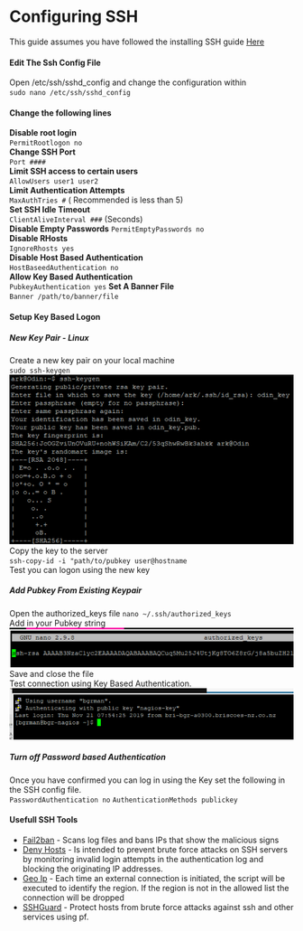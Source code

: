 # Configuring SSH
This guide assumes you have followed the installing SSH guide [Here](installing_ssh.md)  


#### Edit The Ssh Config File
Open /etc/ssh/sshd_config and change the configuration within  
`sudo nano /etc/ssh/sshd_config`

#### Change the following lines
**Disable root login**  
`PermitRootlogon no`  
**Change SSH Port**  
`Port ####`  
**Limit SSH access to certain users**  
`AllowUsers user1 user2`  
**Limit Authentication Attempts**  
`MaxAuthTries #` ( Recommended is less than 5)  
**Set SSH Idle Timeout**  
`ClientAliveInterval ###` (Seconds)  
**Disable Empty Passwords**
`PermitEmptyPasswords no`  
**Disable RHosts**  
`IgnoreRhosts yes`  
**Disable Host Based Authentication**  
`HostBaseedAuthentication no`  
**Allow Key Based Authentication**  
`PubkeyAuthentication yes`
**Set A Banner File**  
`Banner /path/to/banner/file`

#### Setup Key Based Logon

##### New Key Pair - Linux
Create a new key pair on your local machine  
`sudo ssh-keygen`  
![ssh keygen image](./resources/ssh_keygen.png)  
Copy the key to the server  
`ssh-copy-id -i "path/to/pubkey user@hostname`  
Test you can logon using the new key

##### Add Pubkey From Existing Keypair

Open the authorized_keys file
`nano ~/.ssh/authorized_keys`  
Add in your Pubkey string  
![Pubkey in Authorized Key File](./resources/authorized_keys.png)
Save and close the file  
Test connection using Key Based Authentication.
![Key Login Test](./resources/key_login.png)

##### Turn off Password based Authentication
Once you have confirmed you can log in using the Key set the following in the SSH config file.  
`PasswordAuthentication no`
`AuthenticationMethods publickey`

#### Usefull SSH Tools

- [Fail2ban](https://www.fail2ban.org/wiki/index.php/Main_Page) - Scans log files and bans IPs that show the malicious signs  
- [Deny Hosts](https://www.cyberciti.biz/faq/block-ssh-attacks-with-denyhosts/) - Is intended to prevent brute force attacks on SSH servers by monitoring invalid login attempts in the authentication log and blocking the originating IP addresses.
- [Geo Ip](http://www.randomdevstuff.com/location-based-ssh-access-using-geoip/) - Each time an external connection is initiated, the script will be executed to identify the region. If the region is not in the allowed list the connection will be dropped
- [SSHGuard](https://www.sshguard.net/) - Protect hosts from brute force attacks against ssh and other services using pf.